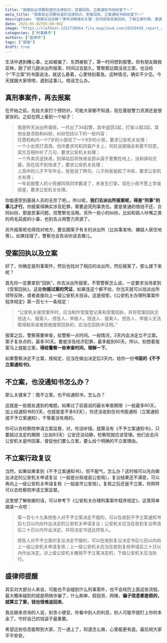 ```yaml
---
title: "报案前必须要知道的法律知识，受案回执、立案通知书统统拿下～"
meta_title: "报案前必须要知道的法律知识，受案回执、立案通知书统统拿下～"
description: "报案后没动静？律师详解维权关键：如何获取受案回执、了解立案时限。遭遇公安不立案也不给通知书的“真空期”？别放弃！掌握向检察院申请立案监督的法律途径。解读不予立案的复议复核流程。附防范网络诈骗忠告。这篇报案必备法律知识，助你有效维护自身权益。"
date: 2025-05-02T05:00:00Z
image: "https://slefboot-1251736664.file.myqcloud.com/20250430_report_crime_cover.webp"
categories: ["刑事案件"]
authors: ["盛律师"]
tags: ["报案"]
draft: true
---
```


生活中遇到糟心事，比如被骗了、东西被偷了，第一时间想到报警。但有朋友跟我反映，跑了好几趟派出所报案，时间过去挺久，警察那边既没说立案，也没给个“不立案”的书面说法，就这么悬着，心里特别着急。这种情况，确实不少见。今天就跟大家唠唠，遇到这事儿，咱该怎么办。

## 真刑事案件，再去报案

在开始之前，先给大家打个预防针。可能大家都不知道，现在基层警力资源还是很紧张的。之前在网上看到一个帖子：

> 我是昨天派出所值班，一共出了34起警，其中盗窃2起，打架斗殴2起，其他全是求助和纠纷，纠纷包括以下的一些内容：  
> 托管机构内一个7岁的小孩咬了一个8岁的小孩，要求公安机关处理；  
> 一个小女孩打滴滴，怕冷要求司机将窗户关上，司机说玻璃会有雾不同意，双方互相吵吵了几句，要求公安机关处理；  
> 一个外卖员送快递，到驿站后将快递全部从袋子里撒在地上，没和驿站交接，现在找不到快递了，要求公安机关处理；  
> 上高中的儿子不写作业，爸爸说了两句，儿子和爸爸起了冲突，要求公安机关处理；  
> 一年前报警人的小孩被同班同学霸凌了，未发生打架，现在小孩不愿上学成绩差，要求公安机关处理。

你能感受到基层人员的无奈了吧。。所以呢，**我们去派出所报案呢，得是“刑事”的事儿才行**。你报案得确实涉及犯罪，需要追究刑事责任。要是普通的借钱不还、合同纠纷，那是民事问题，找警察也没用。另外一些小的纠纷，比如和路人吵嘴之类的鸡毛蒜皮的小事，也别去占用警力资源了。

另外报案呢也得找对地方，要去跟案子有关的派出所（比如事发地、嫌疑人居住地等）。如果找错了，警察也会告诉你该去哪儿。

## 受案回执以及立案

好了，你确定是刑事案件，然后也找对了相应的派出所，然后报案了。那么接下来呢？

首先你一定要拿到“回执”，你去派出所报案，不管警察怎么说，一定要求当场拿到《受案回执》。这是**你报过案的凭证**，如果连这个都不给，你当天就可以找派出所领导反映，或者直接向上一级公安机关投诉。这是规矩，《公安机关办理刑事案件程序规定》第一百七十一条规定：

> “公安机关接受案件时，应当制作受案登记表和受案回执，并将受案回执交扭送人、报案人、控告人、举报人。扭送人、报案人、控告人、举报人无法取得联系或者拒绝接受回执的，应当在回执中注明。”

报案之后，警察需要审查，给警察一点时间。一般情况，3天内会决定立不立案。案子复杂点的，最多30天。要是涉及经济犯罪，最多能到60天。所以，别想着报案马上就能立案，**得给警察一些审查时间，理解一下**。

如果警察决定不立案，按规定，应当在做出决定后3天内，给你一份**书面的《不予立案通知书》**。

## 不立案，也没通知书怎么办？

那么关键来了：既不立案，也不给通知书，怎么办？

这就是一些朋友遇到的难题。如果过了前面说的最长审查期限（一般最多60天，加上给通知书的3天，也就是差不多63天），你还没收到任何书面通知（立案通知或不予立案通知），干等着没有用的。

你可以去检察院申请立案监督，对，你没听错。就算没有《不予立案通知书》，只要超过法定的期限（比如63天）公安还没动静，检察院就应该受理。他们会去问公安机关是咋回事，督促他们要么立案，要么给个明确的不立案理由。

## 不立案行政复议

当然，如果如果拿到《不予立案通知书》，但不服气，怎么办？这时候可以先向做出决定的公安机关申请复议（一般是分局或县公安局）。复议结果还不满意，可以再向上一级公安机关申请复核（一般是市公安局）。复核之后还是不立案，你照样可以去检察院申请立案监督。

这里想了解依据的话，可以参考下《公安机关办理刑事案件程序规定》，这里简单摘录一点吧：

> 第一百七十九条控告人对不予立案决定不服的，可以在收到不予立案通知书后七日以内向作出决定的公安机关申请复议；公安机关应当在收到复议申请后三十日以内作出决定，并将决定书送达控告人。
> 
> 控告人对不予立案的复议决定不服的，可以在收到复议决定书后七日以内向上一级公安机关申请复核；上一级公安机关应当在收到复核申请后三十日以内作出决定。对上级公安机关撤销不予立案决定的，下级公安机关应当执行。

## 盛律师提醒

其实对大部分人来说，可能也不会碰到什么刑事案件，也不会经历上面这些流程。最大概率碰到的就是网络诈骗了，什么刷单、假投资、网赌，**骗子信息都是假的，就算立了案，钱也很难追回来**。

我总跟来咨询的人说，别贪小便宜，你看中别人的利息，别人可能早就盯上你的本金了。守好自己的钱袋子最重要。

希望这些信息能帮到大家，万一遇上了，知道怎么做，心里能更有底。最后祝大家平平安安。